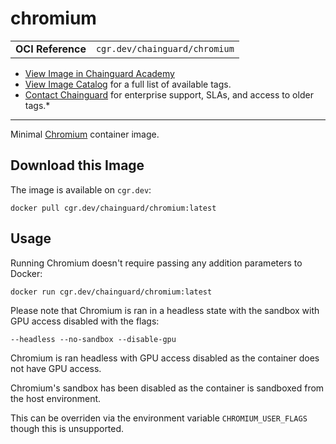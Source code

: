 <!--monopod:start-->
# chromium
| | |
| - | - |
| **OCI Reference** | `cgr.dev/chainguard/chromium` |


* [View Image in Chainguard Academy](https://edu.chainguard.dev/chainguard/chainguard-images/reference/chromium/overview/)
* [View Image Catalog](https://console.enforce.dev/images/catalog) for a full list of available tags.
* [Contact Chainguard](https://www.chainguard.dev/chainguard-images) for enterprise support, SLAs, and access to older tags.*

---
<!--monopod:end-->

<!--overview:start-->
Minimal [Chromium](https://chromium.googlesource.com/chromium/src/) container image.
<!--overview:end-->

<!--getting:start-->
## Download this Image
The image is available on `cgr.dev`:

```
docker pull cgr.dev/chainguard/chromium:latest
```
<!--getting:end-->

<!--body:start-->
## Usage

Running Chromium doesn't require passing any addition parameters to Docker:

```bash
docker run cgr.dev/chainguard/chromium:latest
```

Please note that Chromium is ran in a headless state with the sandbox with GPU access disabled with the flags:

```
--headless --no-sandbox --disable-gpu
```

Chromium is ran headless with GPU access disabled as the container does not have GPU access.

Chromium's sandbox has been disabled as the container is sandboxed from the host environment.

This can be overriden via the environment variable `CHROMIUM_USER_FLAGS` though this is unsupported.

<!--body:end-->
